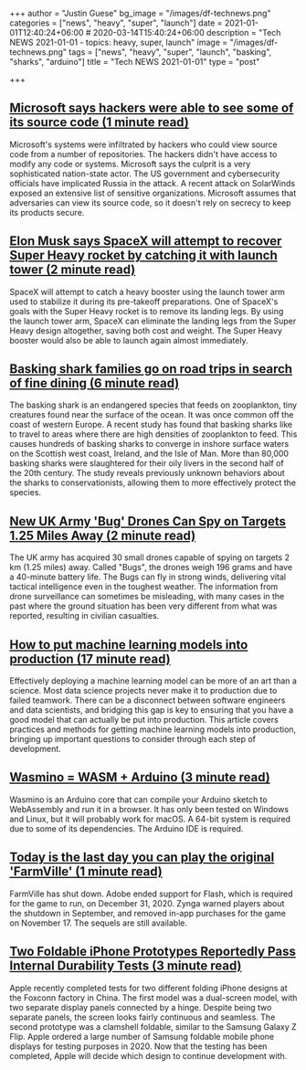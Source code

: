 +++
author = "Justin Guese"
bg_image = "/images/df-technews.png"
categories = ["news", "heavy", "super", "launch"]
date = 2021-01-01T12:40:24+06:00 # 2020-03-14T15:40:24+06:00
description = "Tech NEWS 2021-01-01 - topics: heavy, super, launch"
image = "/images/df-technews.png"
tags = ["news", "heavy", "super", "launch", "basking", "sharks", "arduino"]
title = "Tech NEWS 2021-01-01"
type = "post"

+++

## [Microsoft says hackers were able to see some of its source code (1 minute read)](https://www.theverge.com/2020/12/31/22208401/microsoft-solarwinds-source-code-russian-hackers?scrolla=5eb6d68b7fedc32c19ef33b4/1/01000176bda15f33-8f461c7a-15b0-459c-9807-dd41ab00dff2-000000/ZKmbCntUJKpAUnAZGGstGz69nN-pIuRq6IXq8Fvsf18=174)

Microsoft's systems were infiltrated by hackers who could view source code from a number of repositories. The hackers didn't have access to modify any code or systems. Microsoft says the culprit is a very sophisticated nation-state actor. The US government and cybersecurity officials have implicated Russia in the attack. A recent attack on SolarWinds exposed an extensive list of sensitive organizations. Microsoft assumes that adversaries can view its source code, so it doesn't rely on secrecy to keep its products secure.

## [Elon Musk says SpaceX will attempt to recover Super Heavy rocket by catching it with launch tower (2 minute read)](https://techcrunch.com/2020/12/30/elon-musk-says-spacex-will-attempt-to-recover-super-heavy-rocket-by-catching-it-with-launch-tower//1/01000176bda15f33-8f461c7a-15b0-459c-9807-dd41ab00dff2-000000/EuHuZDZYaS8YX-o_X9lyWSJuX075bnaWA-YBRBL9dag=174)

SpaceX will attempt to catch a heavy booster using the launch tower arm used to stabilize it during its pre-takeoff preparations. One of SpaceX's goals with the Super Heavy rocket is to remove its landing legs. By using the launch tower arm, SpaceX can eliminate the landing legs from the Super Heavy design altogether, saving both cost and weight. The Super Heavy booster would also be able to launch again almost immediately.

## [Basking shark families go on road trips in search of fine dining (6 minute read)](https://arstechnica.com/science/2020/12/basking-shark-families-go-on-road-trips-in-search-of-fine-dining//1/01000176bda15f33-8f461c7a-15b0-459c-9807-dd41ab00dff2-000000/zaGDBWk5XQadiGCKNXgMYehTdlsDLmMjCdgm7MCqjhg=174)

The basking shark is an endangered species that feeds on zooplankton, tiny creatures found near the surface of the ocean. It was once common off the coast of western Europe. A recent study has found that basking sharks like to travel to areas where there are high densities of zooplankton to feed. This causes hundreds of basking sharks to converge in inshore surface waters on the Scottish west coast, Ireland, and the Isle of Man. More than 80,000 basking sharks were slaughtered for their oily livers in the second half of the 20th century. The study reveals previously unknown behaviors about the sharks to conservationists, allowing them to more effectively protect the species.

## [New UK Army 'Bug' Drones Can Spy on Targets 1.25 Miles Away (2 minute read)](https://interestingengineering.com/new-uk-army-bug-drones-can-spy-on-targets-125-miles-away/1/01000176bda15f33-8f461c7a-15b0-459c-9807-dd41ab00dff2-000000/wwIiLllYcX3609nrmHycWntPB4LQF-AFgTffco1uWPA=174)

The UK army has acquired 30 small drones capable of spying on targets 2 km (1.25 miles) away. Called "Bugs", the drones weigh 196 grams and have a 40-minute battery life. The Bugs can fly in strong winds, delivering vital tactical intelligence even in the toughest weather. The information from drone surveillance can sometimes be misleading, with many cases in the past where the ground situation has been very different from what was reported, resulting in civilian casualties.

## [How to put machine learning models into production (17 minute read)](https://stackoverflow.blog/2020/10/12/how-to-put-machine-learning-models-into-production//1/01000176bda15f33-8f461c7a-15b0-459c-9807-dd41ab00dff2-000000/BTeLYp-KzXNPYuu97FEzgiRlLHF7R5hjl7wjuuyaT9Y=174)

Effectively deploying a machine learning model can be more of an art than a science. Most data science projects never make it to production due to failed teamwork. There can be a disconnect between software engineers and data scientists, and bridging this gap is key to ensuring that you have a good model that can actually be put into production. This article covers practices and methods for getting machine learning models into production, bringing up important questions to consider through each step of development.

## [Wasmino = WASM + Arduino (3 minute read)](https://blog.yifangu.com/2020/12/30/wasmino-wasm-arduino-running-arduino-code-in-browser//1/01000176bda15f33-8f461c7a-15b0-459c-9807-dd41ab00dff2-000000/zbDpCAjY-mdqNp2zyWNU6wEKLXM0mIEPMyChUQ7UXR4=174)

Wasmino is an Arduino core that can compile your Arduino sketch to WebAssembly and run it in a browser. It has only been tested on Windows and Linux, but it will probably work for macOS. A 64-bit system is required due to some of its dependencies. The Arduino IDE is required.

## [Today is the last day you can play the original 'FarmVille' (1 minute read)](https://www.engadget.com/farmville-shutting-down-today-143443993.html/1/01000176bda15f33-8f461c7a-15b0-459c-9807-dd41ab00dff2-000000/2_traCvMESdqoJixgHUesKNua0YrQ-vQYMHlYlpj-uo=174)

FarmVille has shut down. Adobe ended support for Flash, which is required for the game to run, on December 31, 2020. Zynga warned players about the shutdown in September, and removed in-app purchases for the game on November 17. The sequels are still available.

## [Two Foldable iPhone Prototypes Reportedly Pass Internal Durability Tests (3 minute read)](https://www.macrumors.com/2020/12/31/two-foldable-iphones-reportedly-pass-tests//1/01000176bda15f33-8f461c7a-15b0-459c-9807-dd41ab00dff2-000000/Db6ytyQEFiQw9Bvsh64xFHYIZVUN59lEGMuf1pBlwDo=174)

Apple recently completed tests for two different folding iPhone designs at the Foxconn factory in China. The first model was a dual-screen model, with two separate display panels connected by a hinge. Despite being two separate panels, the screen looks fairly continuous and seamless. The second prototype was a clamshell foldable, similar to the Samsung Galaxy Z Flip. Apple ordered a large number of Samsung foldable mobile phone displays for testing purposes in 2020. Now that the testing has been completed, Apple will decide which design to continue development with.

